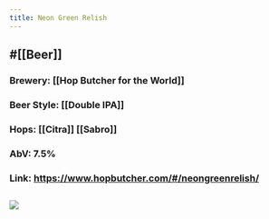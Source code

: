 ```yaml
---
title: Neon Green Relish
---
```


## #[[Beer]]
### Brewery: [[Hop Butcher for the World]]

### Beer Style: [[Double IPA]]

### Hops: [[Citra]] [[Sabro]]

### AbV: 7.5%

### Link: https://www.hopbutcher.com/#/neongreenrelish/

## ![](https://images.squarespace-cdn.com/content/v1/56898fcb05f8e23aa28e30e5/1546917638643-L8LEIE9JNCJMQD13JAD8/ke17ZwdGBToddI8pDm48kNiEM88mrzHRsd1mQ3bxVct7gQa3H78H3Y0txjaiv_0fDoOvxcdMmMKkDsyUqMSsMWxHk725yiiHCCLfrh8O1z4YTzHvnKhyp6Da-NYroOW3ZGjoBKy3azqku80C789l0s0XaMNjCqAzRibjnE_wBlkZ2axuMlPfqFLWy-3Tjp4nKScCHg1XF4aLsQJlo6oYbA/Neon+Green+Relish+%28Web+Square+File%29.jpg?format=1500w)

